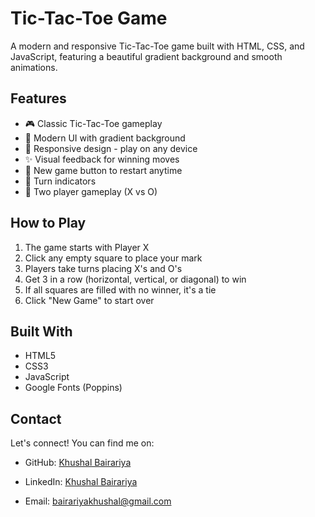# Tic-Tac-Toe Game

A modern and responsive Tic-Tac-Toe game built with HTML, CSS, and JavaScript, featuring a beautiful gradient background and smooth animations.



## Features

- 🎮 Classic Tic-Tac-Toe gameplay
- 🎨 Modern UI with gradient background
- 📱 Responsive design - play on any device
- ✨ Visual feedback for winning moves
- 🔄 New game button to restart anytime
- 🎯 Turn indicators
- 🤝 Two player gameplay (X vs O)

## How to Play

1. The game starts with Player X
2. Click any empty square to place your mark
3. Players take turns placing X's and O's
4. Get 3 in a row (horizontal, vertical, or diagonal) to win
5. If all squares are filled with no winner, it's a tie
6. Click "New Game" to start over

## Built With

- HTML5
- CSS3
- JavaScript
- Google Fonts (Poppins)

## Contact

Let's connect! You can find me on:

- GitHub: [Khushal Bairariya](https://github.com/bairariyakhushal)

- LinkedIn: [Khushal Bairariya](https://www.linkedin.com/in/khushal-bairariya-581864280/)

- Email: bairariyakhushal@gmail.com

##